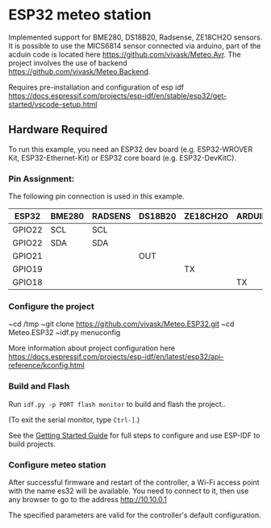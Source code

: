 # ESP32 meteo station

Implemented support for BME280, DS18B20, Radsense, ZE18CH2O sensors. It is possible to use the MICS6814 sensor connected via arduino, part of the acduin code is located here https://github.com/vivask/Meteo.Avr. The project involves the use of backend https://github.com/vivask/Meteo.Backend.

Requires pre-installation and configuration of esp idf https://docs.espressif.com/projects/esp-idf/en/stable/esp32/get-started/vscode-setup.html

## Hardware Required

To run this example, you need an ESP32 dev board (e.g. ESP32-WROVER Kit, ESP32-Ethernet-Kit) or ESP32 core board (e.g. ESP32-DevKitC). 

### Pin Assignment:

The following pin connection is used in this example.

| ESP32  | BME280  | RADSENS | DS18B20 | ZE18CH2O | ARDUINO |
| ------ | ------- | ------- | ------- | -------- | ------- |
| GPIO22 | SCL     | SCL     |         |          |         |
| GPIO22 | SDA     | SDA     |         |          |         |
| GPIO21 |         |         | OUT     |          |         |
| GPIO19 |         |         |         | TX       |         |
| GPIO18 |         |         |         |          | TX      |


### Configure the project

~cd /tmp
~git clone https://github.com/vivask/Meteo.ESP32.git
~cd Meteo.ESP32
~idf.py menuconfig

More information about project configuration here https://docs.espressif.com/projects/esp-idf/en/latest/esp32/api-reference/kconfig.html

### Build and Flash

Run `idf.py -p PORT flash monitor` to build and flash the project..

(To exit the serial monitor, type ``Ctrl-]``.)

See the [Getting Started Guide](https://docs.espressif.com/projects/esp-idf/en/latest/get-started/index.html) for full steps to configure and use ESP-IDF to build projects.

### Configure meteo station
After successful firmware and restart of the controller, a Wi-Fi access point with the name es32 will be available. You need to connect to it, then use any browser to go to the address http://10.10.0.1

The specified parameters are valid for the controller's default configuration.